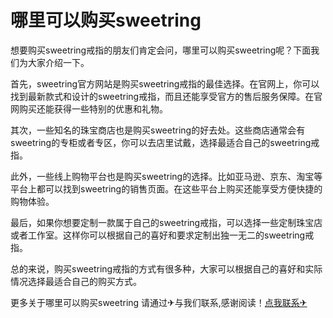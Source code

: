 # 哪里可以购买sweetring

想要购买sweetring戒指的朋友们肯定会问，哪里可以购买sweetring呢？下面我们为大家介绍一下。

首先，sweetring官方网站是购买sweetring戒指的最佳选择。在官网上，你可以找到最新款式和设计的sweetring戒指，而且还能享受官方的售后服务保障。在官网购买还能获得一些特别的优惠和礼物。

其次，一些知名的珠宝商店也是购买sweetring的好去处。这些商店通常会有sweetring的专柜或者专区，你可以去店里试戴，选择最适合自己的sweetring戒指。

此外，一些线上购物平台也是购买sweetring的选择。比如亚马逊、京东、淘宝等平台上都可以找到sweetring的销售页面。在这些平台上购买还能享受方便快捷的购物体验。

最后，如果你想要定制一款属于自己的sweetring戒指，可以选择一些定制珠宝店或者工作室。这样你可以根据自己的喜好和要求定制出独一无二的sweetring戒指。

总的来说，购买sweetring戒指的方式有很多种，大家可以根据自己的喜好和实际情况选择最适合自己的购买方式。

更多关于哪里可以购买sweetring 请通过✈与我们联系,感谢阅读！[点我联系✈](https://www.G208.com)